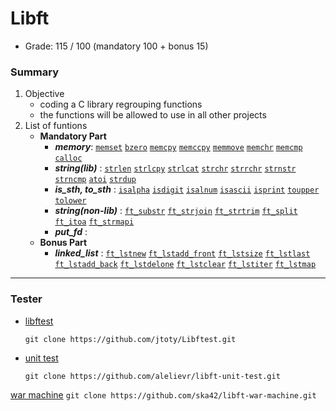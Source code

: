 # Libft
* Grade: 115 / 100 (mandatory 100 + bonus 15)

### Summary
1. Objective
   * coding a C library regrouping functions
   * the functions will be allowed to use in all other projects
2. List of funtions
   * **Mandatory Part**
     * ***memory***:
[`memset`](./ft_memset.c) [`bzero`](./ft_bzero.c) [`memcpy`](./ft_memcpy.c) [`memccpy`](./ft_memccpy.c) [`memmove`](./ft_memmove.c) [`memchr`](./ft_memchr.c) [`memcmp`](./ft_memcmp.c) [`calloc`](./ft_calloc.c)
     * ***string(lib)*** :
    [`strlen`](./ft_strlen.c) [`strlcpy`](./ft_strlcpy.c) [`strlcat`](./ft_strlcat.c) [`strchr`](./ft_strchr.c) [`strrchr`](./ft_strrchr.c) [`strnstr`](./ft_strnstr.c) [`strncmp`](./ft_strncmp.c) [`atoi`](./ft_atoi.c) [`strdup`](./ft_strdup.c)
     * ***is_sth, to_sth*** : 
    [`isalpha`](./ft_isalpha.c) [`isdigit`](./ft_isdigit.c) [`isalnum`](./ft_isalnum.c) [`isascii`](./ft_isascii.c) [`isprint`](./ft_isprint.c) [`toupper`](./ft_toupper.c) [`tolower`](./ft_tolower.c)
     * ***string(non-lib)*** : 
    [`ft_substr`](./ft_substr.c) [`ft_strjoin`](./ft_strjoin.c) [`ft_strtrim`](./ft_strtrim.c) [`ft_split`](./ft_split.c) [`ft_itoa`](./ft_itoa.c) [`ft_strmapi`](./ft_strmapi.c)
     *  ***put_fd*** :
   * **Bonus Part**
	 * ***linked_list*** :
    [`ft_lstnew`](./ft_lstnew.c) [`ft_lstadd_front`](./ft_lstadd_front.c) [`ft_lstsize`](./ft_lstsize.c) [`ft_lstlast`](./ft_lstlast.c) [`ft_lstadd_back`](./ft_lstadd_back.c) [`ft_lstdelone`](./ft_lstdelone.c) [`ft_lstclear`](./ft_lstclear.c) [`ft_lstiter`](./ft_lstiter.c) [`ft_lstmap`](./ft_lstmap.c)

---

### Tester
- [libftest](https://github.com/jtoty/Libftest)
    ```
    git clone https://github.com/jtoty/Libftest.git
    ```
- [unit test](https://github.com/alelievr/libft-unit-test)
    ```
    git clone https://github.com/alelievr/libft-unit-test.git
    ```
 [war machine](https://github.com/ska42/libft-war-machine)
    ```
    git clone https://github.com/ska42/libft-war-machine.git
    ```
